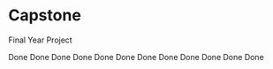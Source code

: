# Capstone
Final Year Project

<!-- Ensure that students cant apply to same subjects more than once. --> Done

<!-- ensure that subjects are applied for in order of priority --> Done

<!-- flash messages across screen -->

<!-- enable prerequisite barring --> Done


<!-- OVERHAUL STRUCTURE TO API BASED --> Done
<!-- add security features like sending encrypted passwords -->
<!-- flash messages on screen -->
<!-- ensure that multiple subjects arent entered with the same priority -->Done
<!-- implement matching algorithm --> Done

<!-- add subjects applied, subjects done and subjects gotten to home page for student --> Done

<!-- show subjects already done on csec --> Done
<!-- show subjects already applied for on cape -->Done
<!-- limit application to 4 subjects --> Done
<!-- make pretty --> Done
<!-- add colour bar to get rid of excess white --> Done
<!-- implement scheduling -->


